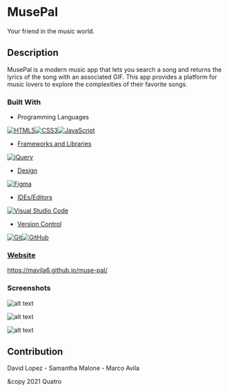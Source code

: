 # MusePal

Your friend in the music world.

## Description

MusePal is a modern music app that lets you search a song and returns the lyrics of the song with an associated GIF. This app provides a platform for music lovers to explore the complexities of their favorite songs.

### Built With

* Programming Languages

<p>
<a href=""><img alt="HTML5" src="https://img.shields.io/badge/html5-%23E34F26.svg?style=for-the-badge&logo=html5&logoColor=white"/></a><a href=""><img alt="CSS3" src="https://img.shields.io/badge/css3-%231572B6.svg?style=for-the-badge&logo=css3&logoColor=white"/><a href=""><img alt="JavaScript" src="https://img.shields.io/badge/javascript-%23323330.svg?style=for-the-badge&logo=javascript&logoColor=%23F7DF1E"/>
</p>

* Frameworks and Libraries

<p>
<a href=""><img alt="jQuery" src="https://img.shields.io/badge/jquery-%230769AD.svg?style=for-the-badge&logo=jquery&logoColor=white"/>
</p>

* Design

<p>
<a href=""><img alt="Figma" src="https://img.shields.io/badge/figma-%23F24E1E.svg?style=for-the-badge&logo=figma&logoColor=white"/>
</p>

* IDEs/Editors

<p>
<a href=""><img alt="Visual Studio Code" src="https://img.shields.io/badge/VisualStudioCode-0078d7.svg?style=for-the-badge&logo=visual-studio-code&logoColor=white"/>
</p>

* Version Control

<p>
<a href=""><img alt="Git" src="https://img.shields.io/badge/git-%23F05033.svg?style=for-the-badge&logo=git&logoColor=white"/><a href=""><img alt="GitHub" src="https://img.shields.io/badge/github-%23121011.svg?style=for-the-badge&logo=github&logoColor=white"/>
</p>

### Website

https://mavila6.github.io/muse-pal/

### Screenshots

![alt text](assets/images/muse-shot-1.png)

![alt text](assets/images/muse-shot-2.png)

![alt text](assets/images/muse-shot-3.png)

## Contribution

David Lopez - Samantha Malone - Marco Avila

&copy 2021 Quatro